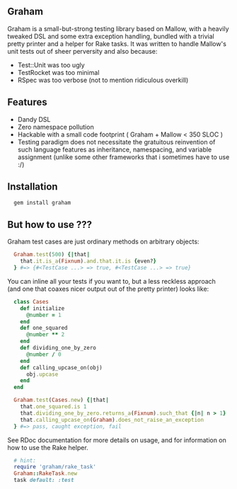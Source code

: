 Graham
------

Graham is a small-but-strong testing library based on Mallow, with a heavily tweaked DSL and some extra exception handling, bundled with a trivial pretty printer and a helper for Rake tasks. It was written to handle Mallow's unit tests out of sheer perversity and also because:
* Test::Unit was too ugly
* TestRocket was too minimal
* RSpec was too verbose (not to mention ridiculous overkill)

Features
--------

* Dandy DSL
* Zero namespace pollution
* Hackable with a small code footprint ( Graham + Mallow < 350 SLOC )
* Testing paradigm does not necessitate the gratuitous reinvention of such language features as inheritance, namespacing, and variable assignment (unlike some other frameworks that i sometimes have to use :/)

Installation
------------

```shell
  gem install graham
```

But how to use ???
------------------

Graham test cases are just ordinary methods on arbitrary objects:
```ruby
  Graham.test(500) {|that|
    that.it.is_a(Fixnum).and.that.it.is {even?}
  } #=> {#<TestCase ...> => true, #<TestCase ...> => true}
```
You can inline all your tests if you want to, but a less reckless approach (and one that coaxes nicer output out of the pretty printer) looks like:
```ruby
  class Cases
    def initialize
      @number = 1
    end
    def one_squared
      @number ** 2
    end
    def dividing_one_by_zero
      @number / 0
    end
    def calling_upcase_on(obj)
      obj.upcase
    end
  end

  Graham.test(Cases.new) {|that|
    that.one_squared.is 1
    that.dividing_one_by_zero.returns_a(Fixnum).such_that {|n| n > 1}
    that.calling_upcase_on(Graham).does_not_raise_an_exception
  } #=> pass, caught exception, fail
```
See RDoc documentation for more details on usage, and for information on how to use the Rake helper.
```ruby
  # hint:
  require 'graham/rake_task'
  Graham::RakeTask.new
  task default: :test
```

